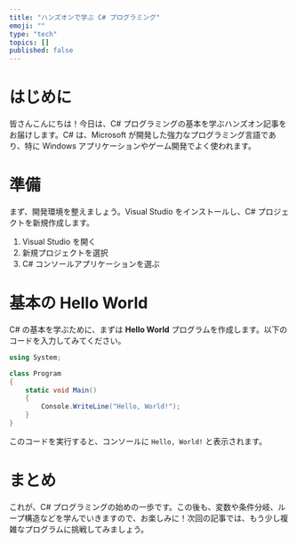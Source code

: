 ```yaml
---
title: "ハンズオンで学ぶ C# プログラミング"
emoji: ""
type: "tech"
topics: []
published: false
---
```


# はじめに

皆さんこんにちは！今日は、C# プログラミングの基本を学ぶハンズオン記事をお届けします。C# は、Microsoft が開発した強力なプログラミング言語であり、特に Windows アプリケーションやゲーム開発でよく使われます。

# 準備

まず、開発環境を整えましょう。Visual Studio をインストールし、C# プロジェクトを新規作成します。

1. Visual Studio を開く
2. 新規プロジェクトを選択
3. C# コンソールアプリケーションを選ぶ

# 基本の Hello World

C# の基本を学ぶために、まずは **Hello World** プログラムを作成します。以下のコードを入力してみてください。

```csharp
using System;

class Program
{
    static void Main()
    {
        Console.WriteLine("Hello, World!");
    }
}
```

このコードを実行すると、コンソールに `Hello, World!` と表示されます。

# まとめ

これが、C# プログラミングの始めの一歩です。この後も、変数や条件分岐、ループ構造などを学んでいきますので、お楽しみに！次回の記事では、もう少し複雑なプログラムに挑戦してみましょう。
